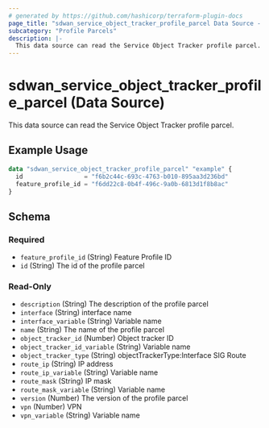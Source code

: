 ```yaml
---
# generated by https://github.com/hashicorp/terraform-plugin-docs
page_title: "sdwan_service_object_tracker_profile_parcel Data Source - terraform-provider-sdwan"
subcategory: "Profile Parcels"
description: |-
  This data source can read the Service Object Tracker profile parcel.
---
```


# sdwan_service_object_tracker_profile_parcel (Data Source)

This data source can read the Service Object Tracker profile parcel.

## Example Usage

```terraform
data "sdwan_service_object_tracker_profile_parcel" "example" {
  id                 = "f6b2c44c-693c-4763-b010-895aa3d236bd"
  feature_profile_id = "f6dd22c8-0b4f-496c-9a0b-6813d1f8b8ac"
}
```

<!-- schema generated by tfplugindocs -->
## Schema

### Required

- `feature_profile_id` (String) Feature Profile ID
- `id` (String) The id of the profile parcel

### Read-Only

- `description` (String) The description of the profile parcel
- `interface` (String) interface name
- `interface_variable` (String) Variable name
- `name` (String) The name of the profile parcel
- `object_tracker_id` (Number) Object tracker ID
- `object_tracker_id_variable` (String) Variable name
- `object_tracker_type` (String) objectTrackerType:Interface SIG Route
- `route_ip` (String) IP address
- `route_ip_variable` (String) Variable name
- `route_mask` (String) IP mask
- `route_mask_variable` (String) Variable name
- `version` (Number) The version of the profile parcel
- `vpn` (Number) VPN
- `vpn_variable` (String) Variable name
